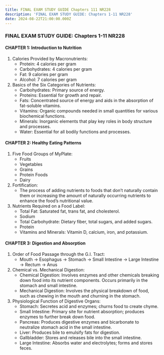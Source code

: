```yaml
---
title: FINAL EXAM STUDY GUIDE Chapters 111 NR228
description: 'FINAL EXAM STUDY GUIDE: Chapters 1-11 NR228'
date: 2024-08-22T21:00:00.000Z
---
```


### FINAL EXAM STUDY GUIDE: Chapters 1-11 NR228

#### CHAPTER 1: Introduction to Nutrition

1. Calories Provided by Macronutrients:
   * Protein: 4 calories per gram
   * Carbohydrates: 4 calories per gram
   * Fat: 9 calories per gram
   * Alcohol: 7 calories per gram
2. Basics of the Six Categories of Nutrients:
   * Carbohydrates: Primary source of energy.
   * Proteins: Essential for growth and repair.
   * Fats: Concentrated source of energy and aids in the absorption of fat-soluble vitamins.
   * Vitamins: Organic compounds needed in small quantities for various biochemical functions.
   * Minerals: Inorganic elements that play key roles in body structure and processes.
   * Water: Essential for all bodily functions and processes.

#### CHAPTER 2: Healthy Eating Patterns

1. Five Food Groups of MyPlate:
   * Fruits
   * Vegetables
   * Grains
   * Protein Foods
   * Dairy
2. Fortification:
   * The process of adding nutrients to foods that don’t naturally contain them or increasing the amount of naturally occurring nutrients to enhance the food’s nutritional value.
3. Nutrients Required on a Food Label:
   * Total Fat: Saturated fat, trans fat, and cholesterol.
   * Sodium
   * Total Carbohydrate: Dietary fiber, total sugars, and added sugars.
   * Protein
   * Vitamins and Minerals: Vitamin D, calcium, iron, and potassium.

#### CHAPTER 3: Digestion and Absorption

1. Order of Food Passage through the G.I. Tract:
   * Mouth → Esophagus → Stomach → Small Intestine → Large Intestine → Rectum → Anus
2. Chemical vs. Mechanical Digestion:
   * Chemical Digestion: Involves enzymes and other chemicals breaking down food into its nutrient components. Occurs primarily in the stomach and small intestine.
   * Mechanical Digestion: Involves the physical breakdown of food, such as chewing in the mouth and churning in the stomach.
3. Physiological Function of Digestive Organs:
   * Stomach: Secretes acid and enzymes; churns food to create chyme.
   * Small Intestine: Primary site for nutrient absorption; produces enzymes to further break down food.
   * Pancreas: Produces digestive enzymes and bicarbonate to neutralize stomach acid in the small intestine.
   * Liver: Produces bile to emulsify fats for digestion.
   * Gallbladder: Stores and releases bile into the small intestine.
   * Large Intestine: Absorbs water and electrolytes; forms and stores feces.
